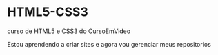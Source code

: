 # HTML5-CSS3
 curso de HTML5 e CSS3 do CursoEmVideo

 Estou aprendendo a criar sites e agora vou gerenciar meus repositorios
